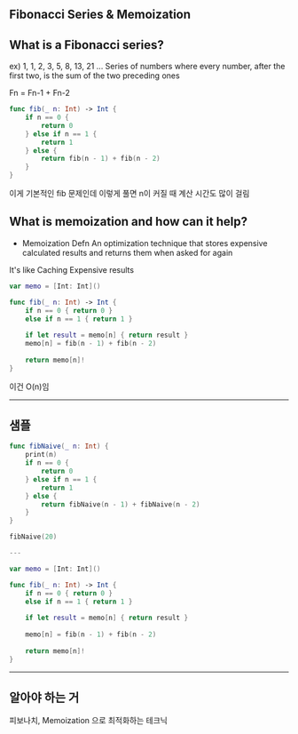 ## Fibonacci Series & Memoization

## What is a Fibonacci series?

ex) 1, 1, 2, 3, 5, 8, 13, 21 ...
Series of numbers where every number, after the first two, is the sum of the two preceding ones

Fn = Fn-1 + Fn-2

```swift
func fib(_ n: Int) -> Int {
	if n == 0 {
		return 0
	} else if n == 1 {
		return 1
	} else {
		return fib(n - 1) + fib(n - 2)
	}
}
```
이게 기본적인 fib 문제인데 이렇게 풀면 n이 커질 때 계산 시간도 많이 걸림

## What is memoization and how can it help?

- Memoization Defn
An optimization technique that stores expensive calculated results
and returns them when asked for again

It's like Caching Expensive results

```swift
var memo = [Int: Int]()

func fib(_ n: Int) -> Int {
	if n == 0 { return 0 }
	else if n == 1 { return 1 }
	
	if let result = memo[n] { return result }
	memo[n] = fib(n - 1) + fib(n - 2)
	
	return memo[n]!
}
```

이건 O(n)임

___

## 샘플

```swift
func fibNaive(_ n: Int) {
	print(n)
	if n == 0 {
		return 0
	} else if n == 1 {
		return 1
	} else {
		return fibNaive(n - 1) + fibNaive(n - 2)
	}
}

fibNaive(20)

---

var memo = [Int: Int]()

func fib(_ n: Int) -> Int {
	if n == 0 { return 0 }
	else if n == 1 { return 1 }
	
	if let result = memo[n] { return result }
	
	memo[n] = fib(n - 1) + fib(n - 2)
	
	return memo[n]!
}
```


___

## 알아야 하는 거

피보나치,
Memoization 으로 최적화하는 테크닉




